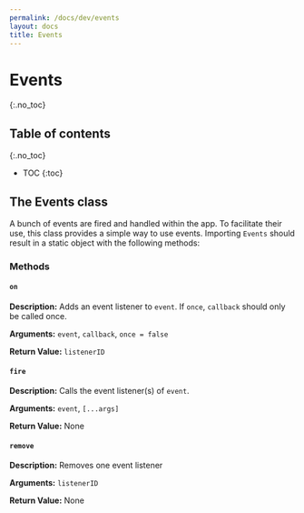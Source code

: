```yaml
---
permalink: /docs/dev/events
layout: docs
title: Events
---
```




# Events
{:.no_toc}

## Table of contents
{:.no_toc}

- TOC
{:toc}

## The Events class

A bunch of events are fired and handled within the app. To facilitate their use, this class provides a simple way to use events. Importing `Events` should result in a static object with the following methods:

### Methods

#### `on`

**Description:** Adds an event listener to `event`. If `once`, `callback` should only be called once.

**Arguments:** `event`, `callback`, `once = false`

**Return Value:** `listenerID`

#### `fire`

**Description:** Calls the event listener(s) of `event`.

**Arguments:** `event`, `[...args]`

**Return Value:** None

#### `remove`

**Description:** Removes one event listener

**Arguments:** `listenerID`

**Return Value:** None
